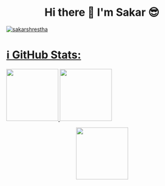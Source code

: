 <h1 align="center"> Hi there 👋 I'm Sakar 😎 </h1>

<a href="http://github-profile-summary-cards.vercel.app/api/cards/profile-details?username=Sakarrr&theme=monokai" alt=sakarshrestha />

<p align="left"> <img src=https://komarev.com/ghpvc/?username=Sakarrr alt=sakarshrestha /> </p>

# ℹ️ GitHub Stats:
<a href="#">
  <img height="137px" src="https://github-readme-stats.vercel.app/api?username=Sakarrr&hide_title=true&hide_border=true&show_icons=true&include_all_commits=true&count_private=true&line_height=21"/>  
</a>
<a href="#">
  <img height="137px" src="https://github-readme-stats.vercel.app/api/top-langs/?username=Sakarrr&hide_title=true&hide_border=true&layout=compact&langs_count=6" />
</a>

<p align="center">
  <img height="137px" src="https://streak-stats.demolab.com/?user=Sakarrr" />
</p>



<!--
**Sakarrr/Sakarrr** is a ✨ _special_ ✨ repository because its `README.md` (this file) appears on your GitHub profile.

Here are some ideas to get you started:

- 🔭 I’m currently working on ...
- 🌱 I’m currently learning ...
- 👯 I’m looking to collaborate on ...
- 🤔 I’m looking for help with ...
- 💬 Ask me about ...
- 📫 How to reach me: ...
- 😄 Pronouns: ...
- ⚡ Fun fact: ...
-->
